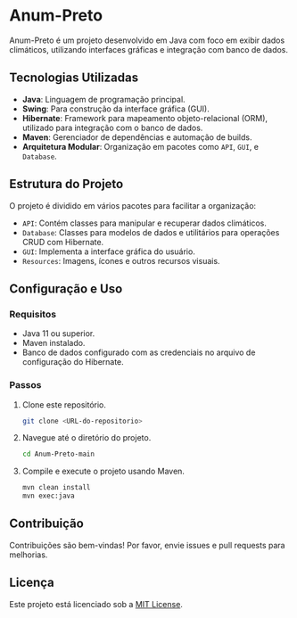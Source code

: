 
# Anum-Preto

Anum-Preto é um projeto desenvolvido em Java com foco em exibir dados climáticos, utilizando interfaces gráficas e integração com banco de dados.

## Tecnologias Utilizadas

- **Java**: Linguagem de programação principal.
- **Swing**: Para construção da interface gráfica (GUI).
- **Hibernate**: Framework para mapeamento objeto-relacional (ORM), utilizado para integração com o banco de dados.
- **Maven**: Gerenciador de dependências e automação de builds.
- **Arquitetura Modular**: Organização em pacotes como `API`, `GUI`, e `Database`.

## Estrutura do Projeto

O projeto é dividido em vários pacotes para facilitar a organização:

- `API`: Contém classes para manipular e recuperar dados climáticos.
- `Database`: Classes para modelos de dados e utilitários para operações CRUD com Hibernate.
- `GUI`: Implementa a interface gráfica do usuário.
- `Resources`: Imagens, ícones e outros recursos visuais.

## Configuração e Uso

### Requisitos

- Java 11 ou superior.
- Maven instalado.
- Banco de dados configurado com as credenciais no arquivo de configuração do Hibernate.

### Passos

1. Clone este repositório.
   ```bash
   git clone <URL-do-repositorio>
   ```
2. Navegue até o diretório do projeto.
   ```bash
   cd Anum-Preto-main
   ```
3. Compile e execute o projeto usando Maven.
   ```bash
   mvn clean install
   mvn exec:java
   ```

## Contribuição

Contribuições são bem-vindas! Por favor, envie issues e pull requests para melhorias.

## Licença

Este projeto está licenciado sob a [MIT License](LICENSE).

